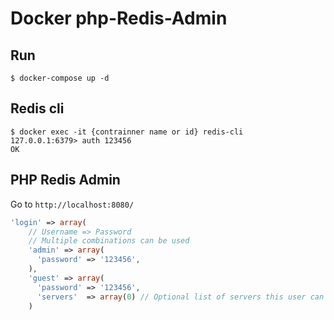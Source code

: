 # Docker php-Redis-Admin

## Run
```
$ docker-compose up -d
```

## Redis cli
```
$ docker exec -it {contrainner name or id} redis-cli
127.0.0.1:6379> auth 123456
OK
```

## PHP Redis Admin
Go to `http://localhost:8080/` 

```php
'login' => array(
    // Username => Password
    // Multiple combinations can be used
    'admin' => array(
      'password' => '123456',
    ),
    'guest' => array(
      'password' => '123456',
      'servers'  => array(0) // Optional list of servers this user can access.
    )
```